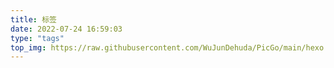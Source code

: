 ```yaml
---
title: 标签
date: 2022-07-24 16:59:03
type: "tags"
top_img: https://raw.githubusercontent.com/WuJunDehuda/PicGo/main/hexo.jpg
---
```

